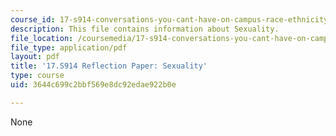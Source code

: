 ```yaml
---
course_id: 17-s914-conversations-you-cant-have-on-campus-race-ethnicity-gender-and-identity-spring-2012
description: This file contains information about Sexuality.
file_location: /coursemedia/17-s914-conversations-you-cant-have-on-campus-race-ethnicity-gender-and-identity-spring-2012/3644c699c2bbf569e8dc92edae922b0e_MIT17_S914S12_sexuality4.pdf
file_type: application/pdf
layout: pdf
title: '17.S914 Reflection Paper: Sexuality'
type: course
uid: 3644c699c2bbf569e8dc92edae922b0e

---
```

None